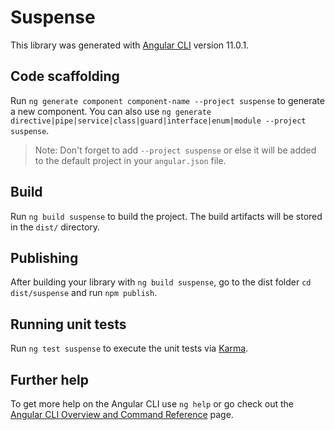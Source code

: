 # Suspense

This library was generated with [Angular CLI](https://github.com/angular/angular-cli) version 11.0.1.

## Code scaffolding

Run `ng generate component component-name --project suspense` to generate a new component. You can also
use `ng generate directive|pipe|service|class|guard|interface|enum|module --project suspense`.
> Note: Don't forget to add `--project suspense` or else it will be added to the default project in your `angular.json` file.

## Build

Run `ng build suspense` to build the project. The build artifacts will be stored in the `dist/` directory.

## Publishing

After building your library with `ng build suspense`, go to the dist folder `cd dist/suspense` and run `npm publish`.

## Running unit tests

Run `ng test suspense` to execute the unit tests via [Karma](https://karma-runner.github.io).

## Further help

To get more help on the Angular CLI use `ng help` or go check out
the [Angular CLI Overview and Command Reference](https://angular.io/cli) page.
